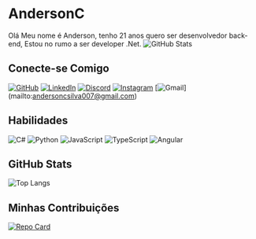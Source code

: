 # AndersonC
Olá Meu nome é Anderson, tenho 21 anos quero ser desenvolvedor back-end, Estou no rumo a ser developer .Net.
![GitHub Stats](https://github-readme-stats.vercel.app/api?username=Dev-Andersonc&theme=transparent&bg_color=000&border_color=30A3DC&show_icons=true&icon_color=30A3DC&title_color=E94D5F&text_color=FFF&hide_title=true&hide=stars)

## Conecte-se Comigo
[![GitHub](https://img.shields.io/badge/GitHub-100000?style=for-the-badge&logo=github&logoColor=white)](https://github.com/Dev-AndersonC) [![LinkedIn](https://img.shields.io/badge/LinkedIn-0077B5?style=for-the-badge&logo=linkedin&logoColor=white)](https://www.linkedin.com/in/anderson-cruz-475b25255/) [![Discord](https://img.shields.io/badge/Discord-7289DA?style=for-the-badge&logo=discord&logoColor=white)](https://discord.com/channels/@me) [![Instagram](https://img.shields.io/badge/-Instagram-%23E4405F?style=for-the-badge&logo=instagram&logoColor=white)](https://www.instagram.com/_andersonc_silva/?next=%2F) [![Gmail](https://img.shields.io/badge/Gmail-333333?style=for-the-badge&logo=gmail&logoColor=red)] (mailto:andersoncsilva007@gmail.com)

## Habilidades
![C#](https://img.shields.io/badge/C%23-239120?style=for-the-badge&logo=c-sharp&logoColor=white) ![Python](https://img.shields.io/badge/python-3670A0?style=for-the-badge&logo=python&logoColor=ffdd54) ![JavaScript](https://img.shields.io/badge/JavaScript-F7DF1E?style=for-the-badge&logo=javascript&logoColor=black) ![TypeScript](https://img.shields.io/badge/TypeScript-007ACC?style=for-the-badge&logo=typescript&logoColor=white) ![Angular](https://img.shields.io/badge/Angular-DD0031?style=for-the-badge&logo=angular&logoColor=white)

## GitHub Stats
![Top Langs](https://github-readme-stats-git-masterrstaa-rickstaa.vercel.app/api/top-langs/?username=Dev-AndersonC&layout=compact&bg_color=000&border_color=30A3DC&title_color=E94D5F&text_color=FFF)

## Minhas Contribuições
[![Repo Card](https://github-readme-stats.vercel.app/api/pin/?username=Dev-AndersonC&repo=tamagochi&bg_color=000&border_color=30A3DC&show_icons=true&icon_color=30A3DC&title_color=E94D5F&text_color=FFF)](https://github.com/Dev-AndersonC/tamagochi)
